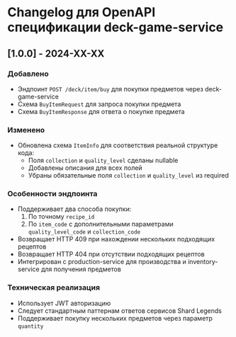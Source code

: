 # Changelog для OpenAPI спецификации deck-game-service

## [1.0.0] - 2024-XX-XX

### Добавлено
- Эндпоинт `POST /deck/item/buy` для покупки предметов через deck-game-service
- Схема `BuyItemRequest` для запроса покупки предмета
- Схема `BuyItemResponse` для ответа о покупке предмета

### Изменено
- Обновлена схема `ItemInfo` для соответствия реальной структуре кода:
  - Поля `collection` и `quality_level` сделаны nullable
  - Добавлены описания для всех полей
  - Убраны обязательные поля `collection` и `quality_level` из required

### Особенности эндпоинта
- Поддерживает два способа покупки:
  1. По точному `recipe_id` 
  2. По `item_code` с дополнительными параметрами `quality_level_code` и `collection_code`
- Возвращает HTTP 409 при нахождении нескольких подходящих рецептов
- Возвращает HTTP 404 при отсутствии подходящих рецептов
- Интегрирован с production-service для производства и inventory-service для получения предметов

### Техническая реализация
- Использует JWT авторизацию
- Следует стандартным паттернам ответов сервисов Shard Legends
- Поддерживает покупку нескольких предметов через параметр `quantity`
